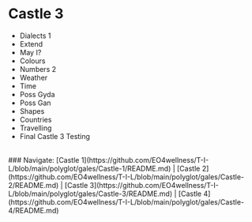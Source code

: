 # Castle 3 
* Dialects 1<br>
* Extend<br>
* May I?<br>
* Colours<br>
* Numbers 2<br> 
* Weather<br>
* Time<br> 
* Poss Gyda<br> 
* Poss Gan<br>
* Shapes<br> 
* Countries<br>
* Travelling <br>
* Final Castle 3 Testing <br>
<br>
### Navigate: 
[Castle 1](https://github.com/EO4wellness/T-I-L/blob/main/polyglot/gales/Castle-1/README.md)  | [Castle 2](https://github.com/EO4wellness/T-I-L/blob/main/polyglot/gales/Castle-2/README.md)  | [Castle 3](https://github.com/EO4wellness/T-I-L/blob/main/polyglot/gales/Castle-3/README.md)   | [Castle 4](https://github.com/EO4wellness/T-I-L/blob/main/polyglot/gales/Castle-4/README.md) 
